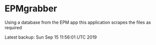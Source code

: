 # EPMgrabber
Using a database from the EPM app this application scrapes the files as required


Latest backup: Sun Sep 15 11:56:01 UTC 2019
